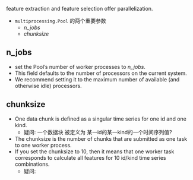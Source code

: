 feature extraction and feature selection offer parallelization.
- `multiprocessing.Pool` 的两个重要参数
  - *n_jobs*
  - *chunksize*
  
## n_jobs
- set the Pool’s number of worker processes to *n_jobs*. 
- This field defaults to the number of processors on the current system. 
- We recommend setting it to the maximum number of available (and otherwise idle) processors.
  
## chunksize
- One data chunk is defined as a singular time series for one id and one kind. 
  - 疑问: 一个数据块 被定义为 某一id的某一kind的一个时间序列值?
- The chunksize is the number of chunks that are submitted as one task to one worker process.
- If you set the chunksize to 10, then it means that one worker task corresponds to calculate all features for 10 id/kind time series combinations.
  - 疑问: 
